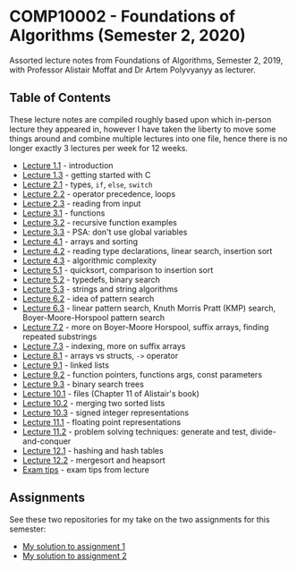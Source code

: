 # COMP10002 - Foundations of Algorithms (Semester 2, 2020)

Assorted lecture notes from Foundations of Algorithms, Semester 2, 2019, with Professor Alistair Moffat and Dr Artem Polyvyanyy as lecturer.

## Table of Contents

These lecture notes are compiled roughly based upon which in-person lecture they appeared in, however I have taken the liberty to move some things around and combine multiple lectures into one file, hence there is no longer exactly 3 lectures per week for 12 weeks.

- [Lecture 1.1](./lecture-1.1.md) - introduction
- [Lecture 1.3](./lecture-1.3.md) - getting started with C
- [Lecture 2.1](./lecture-2.1.md) - types, `if`, `else`, `switch`
- [Lecture 2.2](./lecture-2.2.md) - operator precedence, loops
- [Lecture 2.3](./lecture-2.3.md) - reading from input
- [Lecture 3.1](./lecture-3.1.md) - functions
- [Lecture 3.2](./lecture-3.2.md) - recursive function examples
- [Lecture 3.3](./lecture-3.3.md) - PSA: don't use global variables
- [Lecture 4.1](./lecture-4.1.md) - arrays and sorting
- [Lecture 4.2](./lecture-4.2.md) - reading type declarations, linear search, insertion sort
- [Lecture 4.3](./lecture-4.3.md) - algorithmic complexity
- [Lecture 5.1](./lecture-5.1.md) - quicksort, comparison to insertion sort
- [Lecture 5.2](./lecture-5.2.md) - typedefs, binary search
- [Lecture 5.3](./lecture-5.3.md) - strings and string algorithms
- [Lecture 6.2](./lecture-6.2.md) - idea of pattern search
- [Lecture 6.3](./lecture-6.3.md) - linear pattern search, Knuth Morris Pratt (KMP) search, Boyer-Moore-Horspool pattern search
- [Lecture 7.2](./lecture-7.2.md) - more on Boyer-Moore Horspool, suffix arrays, finding repeated substrings
- [Lecture 7.3](./lecture-7.3.md) - indexing, more on suffix arrays
- [Lecture 8.1](./lecture-8.1.md) - arrays vs structs, `->` operator
- [Lecture 9.1](./lecture-9.1.md) - linked lists
- [Lecture 9.2](./lecture-9.2.md) - function pointers, functions args, const parameters
- [Lecture 9.3](./lecture-9.3.md) - binary search trees
- [Lecture 10.1](./lecture-10.1.md) - files (Chapter 11 of Alistair's book)
- [Lecture 10.2](./lecture-10.2.md) - merging two sorted lists
- [Lecture 10.3](./lecture-10.3.md) - signed integer representations
- [Lecture 11.1](./lecture-11.1.md) - floating point representations
- [Lecture 11.2](./lecture-11.2.md) - problem solving techniques: generate and test, divide-and-conquer
- [Lecture 12.1](./lecture-12.1.md) - hashing and hash tables
- [Lecture 12.2](./lecture-12.2.md) - mergesort and heapsort
- [Exam tips](./exam-tips.md) - exam tips from lecture

## Assignments

See these two repositories for my take on the two assignments for this semester:

- [My solution to assignment 1](https://github.com/neon64/comp10002_assignment1)
- [My solution to assignment 2](https://github.com/neon64/comp10002_assignment2)